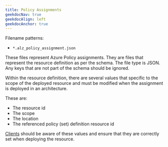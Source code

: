 ```yaml
---
title: Policy Assignments
geekdocNav: true
geekdocAlign: left
geekdocAnchor: true
---
```


Filename patterns:

- `*.alz_policy_assignment.json`

These files represent Azure Policy assignments.
They are files that represent the resource definition as per the schema.
The file type is JSON.
Any keys that are not part of the schema should be ignored.

Within the resource definition, there are several values that specific to the scope of the deployed resource and must be modified when the assignment is deployed in an architecture.

These are:

- The resource id
- The scope
- The location
- The referenced policy (set) definition resource id

[Clients](/Azure-Landing-Zones-Library/clients) should be aware of these values and ensure that they are correctly set when deploying the resource.
